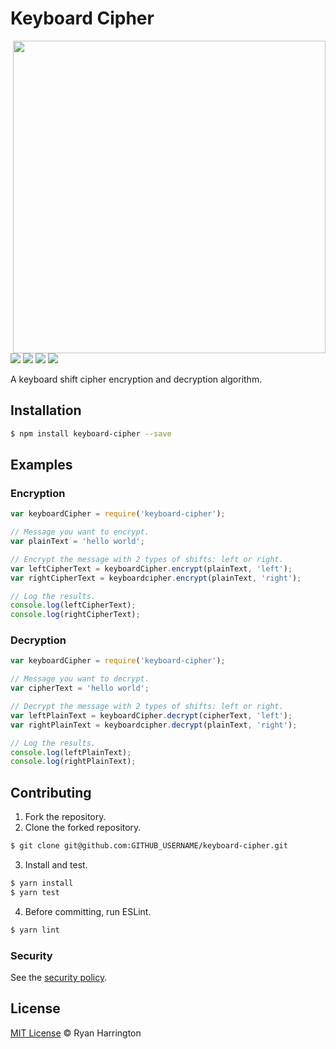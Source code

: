 <h1>Keyboard Cipher</h1>
<a href="https://trade.kraken.com/charts/KRAKEN:BTC-USD?period=1d" target="_blank"><img align="right" width="500" src="https://user-images.githubusercontent.com/46948579/111892178-b5b10180-89be-11eb-86eb-84ef79397a32.png" /></a>
<p align="left">
    <img src="https://github.com/LeSirH/keyboard-cipher/actions/workflows/test.yml/badge.svg" />
    <img src="https://img.shields.io/github/languages/code-size/LeSirH/keyboard-cipher?label=Size" />
    <img src="https://img.shields.io/jsdelivr/npm/hm/keyboard-cipher?label=Downloads" />
    <img src="https://img.shields.io/github/v/release/LeSirH/keyboard-cipher" />
</p>
<p>A keyboard shift cipher encryption and decryption algorithm.</p>

## Installation
```bash
$ npm install keyboard-cipher --save
```

## Examples

### Encryption
```js
var keyboardCipher = require('keyboard-cipher');

// Message you want to encrypt.
var plainText = 'hello world';

// Encrypt the message with 2 types of shifts: left or right.
var leftCipherText = keyboardCipher.encrypt(plainText, 'left');
var rightCipherText = keyboardcipher.encrypt(plainText, 'right');

// Log the results.
console.log(leftCipherText);
console.log(rightCipherText);
```

### Decryption
```js
var keyboardCipher = require('keyboard-cipher');

// Message you want to decrypt.
var cipherText = 'hello world';

// Decrypt the message with 2 types of shifts: left or right.
var leftPlainText = keyboardCipher.decrypt(cipherText, 'left');
var rightPlainText = keyboardcipher.decrypt(plainText, 'right');

// Log the results.
console.log(leftPlainText);
console.log(rightPlainText);
```

## Contributing
1. Fork the repository.
2. Clone the forked repository.
```bash
$ git clone git@github.com:GITHUB_USERNAME/keyboard-cipher.git
```
3. Install and test.
```bash
$ yarn install
$ yarn test
```
4. Before committing, run ESLint.
```bash
$ yarn lint
```

### Security
See the [security policy](/SECURITY.md).

## License
[MIT License](/LICENSE) :copyright: Ryan Harrington